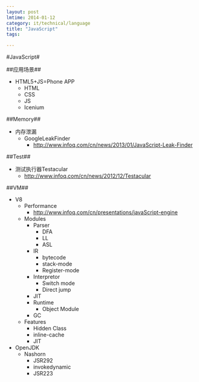 ```yaml
---
layout: post
lmtime: 2014-01-12
category: it/technical/language
title: "JavaScript"
tags: 

---
```

#JavaScript#



##应用场景##
* HTML5+JS=Phone APP
  * HTML
  * CSS
  * JS
  * Icenium



##Memory##
* 内存泄漏
  * GoogleLeakFinder
    * http://www.infoq.com/cn/news/2013/01/JavaScript-Leak-Finder



##Test##
* 测试执行器Testacular
  * http://www.infoq.com/cn/news/2012/12/Testacular



##VM##
* V8
  * Performance
    * http://www.infoq.com/cn/presentations/javaScript-engine
  * Modules
    * Parser
      * DFA
      * LL
      * ASL
    * IR
      * bytecode
      * stack-mode
      * Register-mode
    * Interpretor
      * Switch mode
      * Direct jump
    * JIT
    * Runtime
      * Object Module
    * GC
  * Features
    * Hidden Class
    * inline-cache
    * JIT
* OpenJDK
  * Nashorn
    * JSR292
    * invokedynamic
    * JSR223
